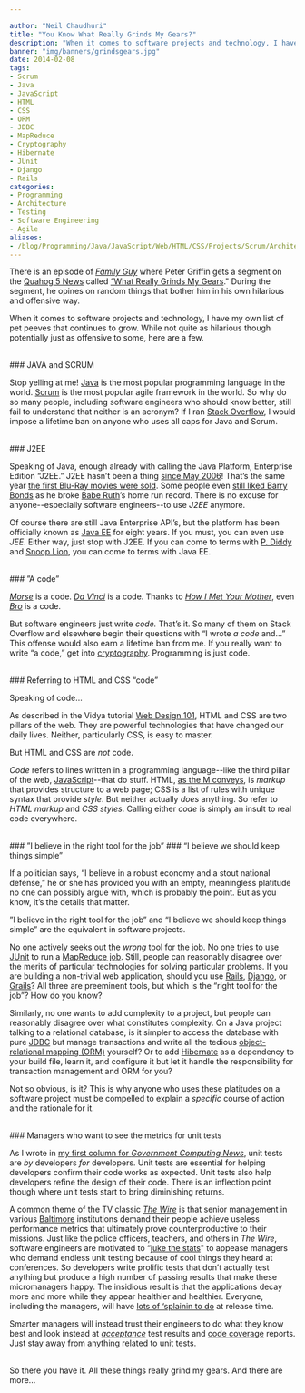 ```yaml
---

author: "Neil Chaudhuri"
title: "You Know What Really Grinds My Gears?"
description: "When it comes to software projects and technology, I have a list of pet peeves. Here are a few."
banner: "img/banners/grindsgears.jpg"
date: 2014-02-08
tags:
- Scrum
- Java
- JavaScript
- HTML
- CSS
- ORM
- JDBC
- MapReduce
- Cryptography
- Hibernate
- JUnit
- Django
- Rails
categories: 
- Programming
- Architecture
- Testing
- Software Engineering
- Agile
aliases:
- /blog/Programming/Java/JavaScript/Web/HTML/CSS/Projects/Scrum/Architecture/2014/02/08/you-know-what-really-grinds-my-gears
---
```


There is an episode of *[Family Guy](http://www.fox.com/family-guy/)* where Peter Griffin gets a segment on the [Quahog 5 News](http://familyguy.wikia.com/wiki/Quahog_5_News) called
[“What Really Grinds My Gears](http://video.adultswim.com/family-guy/peters-grinding-gears.html)." During the segment, he opines on
random things that bother him in his own hilarious and offensive way.

When it comes to software projects and technology, I have my own list of pet peeves that continues to grow. While not
quite as hilarious though potentially just as offensive to some, here are a few.




<br>
### JAVA and SCRUM

Stop yelling at me! [Java](/tags/java) is the most popular programming language in the world. [Scrum](/tags/scrum)
is the most popular agile framework
in the world. So why do so many people, including software engineers who should know better, still fail to understand that neither is an acronym? If I ran
[Stack Overflow](http://stackoverflow.com/), I would impose a lifetime ban on anyone who uses all caps for Java and Scrum.

<br>
### J2EE

Speaking of Java, enough already with calling the Java Platform, Enterprise Edition “J2EE.” J2EE hasn’t been a thing
[since May 2006](http://en.wikipedia.org/wiki/Java_Platform,_Enterprise_Edition)! That’s the same year [the first
Blu-Ray movies were sold](http://en.wikipedia.org/wiki/Blu-ray_Disc#Launch_and_sales_developments). Some people even
[still liked Barry Bonds](http://sports.espn.go.com/mlb/news/story?id=2452099) as he broke [Babe Ruth](http://www.baberuth.com/)’s home run record.
There is no excuse for anyone--especially software engineers--to use *J2EE* anymore.

Of course there are still Java Enterprise API’s, but the platform has been officially known as
[Java EE](http://www.oracle.com/technetwork/java/javaee/overview/index.html) for eight years. If you must, you can even
use *JEE*. Either way, just stop with J2EE. If you can come to terms with
[P. Diddy](http://en.wikipedia.org/wiki/Sean_Combs#2001.E2.80.932004:_.22P._Diddy.22_and_The_Saga_Continues) and
[Snoop Lion](http://en.wikipedia.org/wiki/Snoop_Dogg#2012.E2.80.93present:_Snoop_Lion.2C_and_Reincarnated), you can come
to terms with Java EE.

<br>
### ”A code”

*[Morse](http://en.wikipedia.org/wiki/Morse_code)* is a code. *[Da Vinci](http://www.imdb.com/title/tt0382625/)* is a
code. Thanks to *[How I Met Your Mother](http://www.imdb.com/title/tt0460649/)*, even
*[Bro](http://how-i-met-your-mother.wikia.com/wiki/The_Bro_Code)* is a code.

But software engineers just write *code.* That’s it. So many of them on Stack Overflow and elsewhere begin their questions
with “I wrote *a code* and…”  This offense would also earn a lifetime ban from me. If you really want to write “a code,”
get into [cryptography](http://en.wikipedia.org/wiki/Cryptography). Programming is just code.

<br>
### Referring to HTML and CSS “code”

Speaking of code…

As described in the Vidya tutorial [Web Design 101](/tutorial/Web/HTML/CSS/JavaScript/2013/10/26/web-design-101), HTML
and CSS are two pillars of the web. They are powerful technologies that have changed our daily lives. Neither,
particularly CSS, is easy to master.

But HTML and CSS are *not* code.

*Code* refers to lines written in a programming language--like the third pillar of the web, [JavaScript](/tags/javascript)--that do stuff.
HTML, [as the M conveys](http://en.wikipedia.org/wiki/HTML), is *markup* that provides structure to a web page; CSS is a
list of rules with unique syntax that provide *style*. But neither actually *does* anything. So refer to *HTML markup* and
*CSS styles*. Calling either *code* is simply an insult to real code everywhere.

<br>
### ”I believe in the right tool for the job”
### “I believe we should keep things simple”

If a politician says, “I believe in a robust economy and a stout national defense,” he or she has provided you with an empty,
meaningless platitude no one can possibly argue with, which is probably the point. But as you know, it’s the details that matter.

”I believe in the right tool for the job” and “I believe we should keep things simple” are the equivalent in software projects.

No one actively seeks out the *wrong* tool for the job. No one tries to use [JUnit](http://junit.org/) to run a
[MapReduce job](http://hadoop.apache.org/docs/stable1/mapred_tutorial.html). Still, people can reasonably disagree over
the merits of particular technologies for solving particular problems. If you are building a non-trivial web application,
should you use [Rails](http://rubyonrails.org/), [Django](https://www.djangoproject.com/), or [Grails](http://grails.org/)?
All three are preeminent tools, but which is the “right tool for the job”? How do you know?

Similarly, no one wants to add complexity to a project, but people can reasonably disagree over what constitutes complexity.
On a Java project talking to a relational database, is it simpler to access the database with pure
[JDBC](http://www.oracle.com/technetwork/java/javase/jdbc/index.html) but manage transactions and write all the tedious
[object-relational mapping (ORM)](http://hibernate.org/orm/what-is-an-orm/) yourself? Or to add
[Hibernate](http://hibernate.org/orm/) as a dependency to your build file, learn it, and configure it but let it handle
the responsibility for transaction management and ORM for you?

Not so obvious, is it? This is why anyone who uses these platitudes on a software project must be compelled to explain
a *specific* course of action and the rationale for it.

<br>
### Managers who want to see the metrics for unit tests

As I wrote in [my first column for *Government Computing News*](http://gcn.com/Articles/2013/12/10/software-testing.aspx?Page=1),
unit tests are *by* developers *for* developers. Unit tests are essential for helping developers confirm their code works
as expected. Unit tests also help developers refine the design of their code. There is an inflection point though where
unit tests start to bring diminishing returns.

A common theme of the TV classic *[The Wire](http://www.imdb.com/title/tt0306414/)* is that senior management in various
[Baltimore](http://www.baltimorecity.gov/) institutions demand their people achieve useless performance metrics that ultimately prove counterproductive to their missions. Just
like the police officers, teachers, and others in *The Wire*, software engineers are motivated to “[juke the stats](http://www.youtube.com/watch?v=_ogxZxu6cjM)"
to appease managers who demand endless unit testing because of cool things they heard at conferences.
So developers write prolific tests that don’t actually test anything but produce a high number of
passing results that make these micromanagers happy. The insidious result is that the applications decay more and more while
they appear healthier and healthier. Everyone, including the managers, will have
[lots of ‘splainin to do](http://www.urbandictionary.com/define.php?term=%27splainin%27%20to%20do) at release time.

Smarter managers will instead trust their engineers to do what they know best and look instead at
*[acceptance](http://www.extremeprogramming.org/rules/functionaltests.html)* test results and
[code coverage](http://stackoverflow.com/questions/195008/what-is-code-coverage-and-how-do-you-measure-it) reports.
Just stay away from anything related to unit tests.

<br>
So there you have it. All these things really grind my gears. And there are more...
